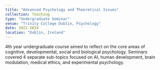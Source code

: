 ```yaml
---
title: "Advanced Psychology and Theoretical Issues"
collection: Teaching
type: "Undergraduate Seminar"
venue: "Trinity College Dublin, Psychology"
date: 2022-2024
location: "Dublin, Ireland"
---
```


4th year undergraduate course aimed to reflect on the core areas of cognitive, developmental, social and biological psychology. Seminars covered 4 separate sub-topics focused on AI, human development, brain modulation, medical ethics, and experimental psychology. 
